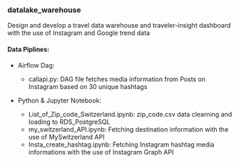 ### datalake_warehouse
Design and develop a travel data warehouse and traveler-insight dashboard with the use of Instagram and Google trend data

#### Data Piplines:

- Airflow Dag:
  - callapi.py: DAG file fetches media information from Posts on Instagram based on 30 unique hashtags

- Python & Jupyter Notebook:
  - List_of_Zip_code_Switzerland.ipynb: zip_code.csv data clearning and loading to RDS_PostgreSQL
  - my_switzerland_API.ipynb: Fetching destination information with the use of MySwitzerland API
  - Insta_create_hashtag.ipynb: Fetching Instagram hashtag media informations with the use of Instagram Graph API
